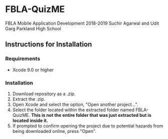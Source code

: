 # FBLA-QuizME
FBLA Mobile Application Development 2018-2019
Suchir Agarwal and Udit Garg
Parkland High School
## Instructions for Installation
### Requirements
* Xcode 9.0 or higher
### Installation
1. Download repository as a .zip.
1. Extract the .zip.
1. Open Xcode and select the option, "Open another project...".
1. Select the folder located within the extracted folder named FBLA-QuizME. **This is not the entire folder that was just extracted but is located inside it.**
1. If prompted to confirm opening the project due to potential hazards from being downloaded online, press "Open".

